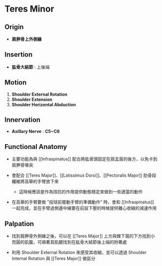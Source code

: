 # Teres Minor
## Origin
* **肩胛骨上外側緣**  

## Insertion
* **肱骨大結節** : 上後端  

## Motion
1. **Shoulder External Rotation**
2. **Shoulder Extension**
3. **Shoulder Horizontal Abduction**  

## Innervation
* **Axillary Nerve** : **C5~C6**  

## Functional Anatomy
*  主要功能為與 [[Infraspinatus]] 配合將肱骨頭固定在肩盂窩的後方，以免卡到肩胛骨喙突  

*  會配合 [[Teres Major]]、[[Latissimus Dorsi]]、[[Pectoralis Major]] 肋骨段纖維將高舉的手臂放下來
	*  這時候應該是作為拮抗的作用提供動態穩定來做到一些適當的動作
* 在高舉的手臂要做 "投球前擺動手臂的準備動作" 時，會和 [[Infraspinatus]] 一起完成，並在手臂過側邊中線要在前設下壓的時候提供離心收縮的減速作用  
 
## Palpation
* 找到肩胛骨外側緣之後，可以在 [[Teres Major]] 上方與棘下窩的下方找到小而圓的肌腹，可順著其肌腱找到在肱骨大結節後上端的附著處  

* 利用 Shoulder External Rotation 來感受其收縮，並可以透過 Shoulder Internal Rotation 與 [[Teres Major]] 做區分